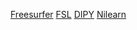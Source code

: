[Freesurfer](https://surfer.nmr.mgh.harvard.edu/)
[FSL](https://fsl.fmrib.ox.ac.uk/fsl/fslwiki)
[DIPY](https://dipy.org/)
[Nilearn](https://nilearn.github.io/)
